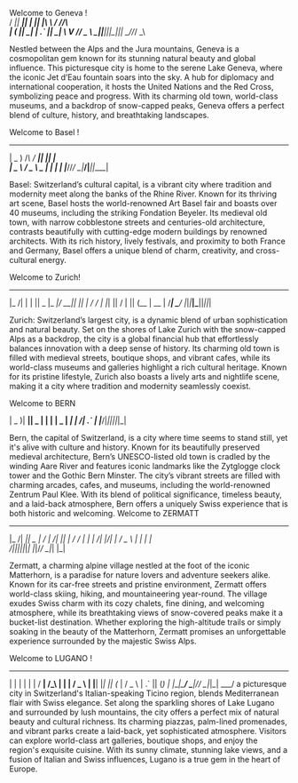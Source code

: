 Welcome to Geneva !   
  / __|| __|| \| || __|\ \ / //_\  
 | (_ || _| | .` || _|  \ V // _ \ 
  \___||___||_|\_||___|  \_//_/ \_\

 Nestled between the Alps and the Jura mountains, Geneva is a cosmopolitan gem known for its stunning natural beauty and global influence. This picturesque city is home to the serene Lake Geneva, where the iconic Jet d’Eau fountain soars into the sky. A hub for diplomacy and international cooperation, it hosts the United Nations and the Red Cross, symbolizing peace and progress. With its charming old town, world-class museums, and a backdrop of snow-capped peaks, Geneva offers a perfect blend of culture, history, and breathtaking landscapes.
  

Welcome to Basel !
 ___    _    ___  ___  _    
 | _ )  /_\  / __|| __|| |   
 | _ \ / _ \ \__ \| _| | |__ 
 |___//_/ \_\|___/|___||____|
                             
Basel: Switzerland’s cultural capital, is a vibrant city where tradition and modernity meet along the banks of the Rhine River. Known for its thriving art scene, Basel hosts the world-renowned Art Basel fair and boasts over 40 museums, including the striking Fondation Beyeler. Its medieval old town, with narrow cobblestone streets and centuries-old architecture, contrasts beautifully with cutting-edge modern buildings by renowned architects. With its rich history, lively festivals, and proximity to both France and Germany, Basel offers a unique blend of charm, creativity, and cross-cultural energy.

Welcome to Zurich!
 ____ _   _  ___  ___  ___  _  _ 
 |_  /| | | || _ \|_ _|/ __|| || |
  / / | |_| ||   / | || (__ | __ |
 /___| \___/ |_|_\|___|\___||_||_|
                                  

Zurich: Switzerland’s largest city, is a dynamic blend of urban sophistication and natural beauty. Set on the shores of Lake Zurich with the snow-capped Alps as a backdrop, the city is a global financial hub that effortlessly balances innovation with a deep sense of history. Its charming old town is filled with medieval streets, boutique shops, and vibrant cafes, while its world-class museums and galleries highlight a rich cultural heritage. Known for its pristine lifestyle, Zurich also boasts a lively arts and nightlife scene, making it a city where tradition and modernity seamlessly coexist.




Welcome to BERN

 | _ )| __|| _ \| \| |
 | _ \| _| |   /| .` |
 |___/|___||_|_\|_|\_|

 Bern, the capital of Switzerland, is a city where time seems to stand still, yet it's alive with culture and history. Known for its beautifully preserved medieval architecture, Bern’s UNESCO-listed old town is cradled by the winding Aare River and features iconic landmarks like the Zytglogge clock tower and the Gothic Bern Minster. The city’s vibrant streets are filled with charming arcades, cafes, and museums, including the world-renowned Zentrum Paul Klee. With its blend of political significance, timeless beauty, and a laid-back atmosphere, Bern offers a uniquely Swiss experience that is both historic and welcoming.
Welcome to ZERMATT
 ____ ___  ___  __  __    _  _____  _____ 
 |_  /| __|| _ \|  \/  |  /_\|_   _||_   _|
  / / | _| |   /| |\/| | / _ \ | |    | |  
 /___||___||_|_\|_|  |_|/_/ \_\|_|    |_|

 Zermatt, a charming alpine village nestled at the foot of the iconic Matterhorn, is a paradise for nature lovers and adventure seekers alike. Known for its car-free streets and pristine environment, Zermatt offers world-class skiing, hiking, and mountaineering year-round. The village exudes Swiss charm with its cozy chalets, fine dining, and welcoming atmosphere, while its breathtaking views of snow-covered peaks make it a bucket-list destination. Whether exploring the high-altitude trails or simply soaking in the beauty of the Matterhorn, Zermatt promises an unforgettable experience surrounded by the majestic Swiss Alps.
 
 Welcome to LUGANO !
  _    _   _   ___    _    _  _   ___  
 | |  | | | | / __|  /_\  | \| | / _ \ 
 | |__| |_| || (_ | / _ \ | .` || (_) |
 |____|\___/  \___|/_/ \_\|_|\_| \___/ 
  a picturesque city in Switzerland's Italian-speaking Ticino region, blends Mediterranean flair with Swiss elegance. Set along the sparkling shores of Lake Lugano and surrounded by lush mountains, the city offers a perfect mix of natural beauty and cultural richness. Its charming piazzas, palm-lined promenades, and vibrant parks create a laid-back, yet sophisticated atmosphere. Visitors can explore world-class art galleries, boutique shops, and enjoy the region's exquisite cuisine. With its sunny climate, stunning lake views, and a fusion of Italian and Swiss influences, Lugano is a true gem in the heart of Europe.